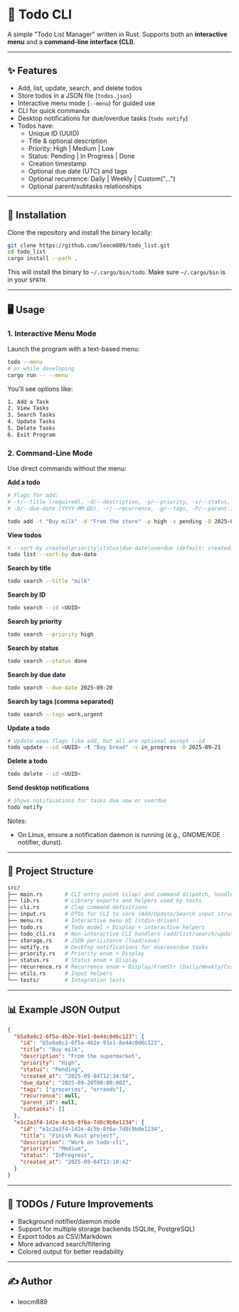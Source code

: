 # 📝 Todo CLI

A simple "Todo List Manager" written in Rust.
Supports both an **interactive menu** and a **command-line interface (CLI)**.

---

## ✨ Features

- Add, list, update, search, and delete todos
- Store todos in a JSON file (`todos.json`)
- Interactive menu mode (`--menu`) for guided use
- CLI for quick commands
- Desktop notifications for due/overdue tasks (`todo notify`)
- Todos have:
  - Unique ID (UUID)
  - Title & optional description
  - Priority: High | Medium | Low
  - Status: Pending | In Progress | Done
  - Creation timestamp
  - Optional due date (UTC) and tags
  - Optional recurrence: Daily | Weekly | Custom("...")
  - Optional parent/subtasks relationships

---

## 🚀 Installation

Clone the repository and install the binary locally:

```bash
git clone https://github.com/leocm889/todo_list.git
cd todo_list
cargo install --path .
```

This will install the binary to `~/.cargo/bin/todo`.
Make sure `~/.cargo/bin` is in your `$PATH`.

--- 

## 🖥️ Usage

### 1. Interactive Menu Mode

Launch the program with a text-based menu:

```bash
todo --menu
# or while developing
cargo run -- --menu
```

You'll see options like:

```bash
1. Add a Task
2. View Tasks
3. Search Tasks
4. Update Tasks
5. Delete Tasks
6. Exit Program
```

### 2. Command-Line Mode

Use direct commands without the menu:

**Add a todo**

```bash
# Flags for add:
# -t/--title (required), -d/--description, -p/--priority, -s/--status,
# -D/--due-date (YYYY-MM-DD), -r/--recurrence, -g/--tags, -P/--parent-id, -u/--subtasks

todo add -t "Buy milk" -d "From the store" -p high -s pending -D 2025-09-20 -g groceries,errands
```

**View todos**

```bash
# --sort-by created|priority|status|due-date|overdue (default: created)
todo list --sort-by due-date
```

**Search by title**

```bash
todo search --title "milk"
```

**Search by ID**

```bash
todo search --id <UUID>
```

**Search by priority**

```bash
todo search --priority high
```

**Search by status**

```bash
todo search --status done
```

**Search by due date**

```bash
todo search --due-date 2025-09-20
```

**Search by tags (comma separated)**

```bash
todo search --tags work,urgent
```

**Update a todo**

```bash
# Update uses flags like add, but all are optional except --id
todo update --id <UUID> -t "Buy bread" -s in_progress -D 2025-09-21
```

**Delete a todo**

```bash
todo delete --id <UUID>
```

**Send desktop notifications**

```bash
# Shows notifications for tasks due now or overdue
todo notify
```

Notes:
- On Linux, ensure a notification daemon is running (e.g., GNOME/KDE notifier, dunst).

---

## 📂 Project Structure

```bash
src/
├── main.rs       # CLI entry point (clap) and command dispatch, handles --menu
├── lib.rs        # Library exports and helpers used by tests
├── cli.rs        # Clap command definitions
├── input.rs      # DTOs for CLI to core (Add/Update/Search input structs)
├── menu.rs       # Interactive menu UI (stdin-driven)
├── todo.rs       # Todo model + Display + interactive helpers
├── todo_cli.rs   # Non-interactive CLI handlers (add/list/search/update/delete)
├── storage.rs    # JSON persistence (load/save)
├── notify.rs     # Desktop notifications for due/overdue tasks
├── priority.rs   # Priority enum + Display
├── status.rs     # Status enum + Display
├── recurrence.rs # Recurrence enum + Display/FromStr (Daily/Weekly/Custom)
├── utils.rs      # Input helpers
└── tests/        # Integration tests
```

---

## 📊 Example JSON Output

```json
{
  "b5a9a9c2-6f5a-4b2e-91e1-8e44c0d6c123": {
    "id": "b5a9a9c2-6f5a-4b2e-91e1-8e44c0d6c123",
    "title": "Buy milk",
    "description": "From the supermarket",
    "priority": "High",
    "status": "Pending",
    "created_at": "2025-09-04T12:34:56",
    "due_date": "2025-09-20T00:00:00Z",
    "tags": ["groceries", "errands"],
    "recurrence": null,
    "parent_id": null,
    "subtasks": []
  },
  "e1c2a3f4-1d2e-4c5b-8f6a-7d8c9b0e1234": {
    "id": "e1c2a3f4-1d2e-4c5b-8f6a-7d8c9b0e1234",
    "title": "Finish Rust project",
    "description": "Work on todo-cli",
    "priority": "Medium",
    "status": "InProgress",
    "created_at": "2025-09-04T13:10:42"
  }
}
```

---

## 📌 TODOs / Future Improvements

- Background notifier/daemon mode
- Support for multiple storage backends (SQLite, PostgreSQL)
- Export todos as CSV/Markdown
- More advanced search/filtering
- Colored output for better readability

---

## ✍️ Author

- leocm889
